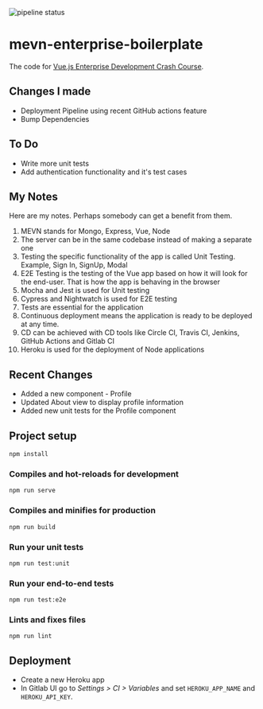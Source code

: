 ![pipeline status](https://gitlab.com/ecnop04/mevn-enterprise-boilerplate/badges/master/pipeline.svg)

# mevn-enterprise-boilerplate

The code for [Vue.js Enterprise Development Crash Course](https://crash-course.enterprisevue.com/).


## Changes I made
- Deployment Pipeline using recent GitHub actions feature
- Bump Dependencies

## To Do
- Write more unit tests
- Add authentication functionality and it's test cases

## My Notes
Here are my notes. Perhaps somebody can get a benefit from them.

1. MEVN stands for Mongo, Express, Vue, Node
2. The server can be in the same codebase instead of making a separate one
3. Testing the specific functionality of the app is called Unit Testing. Example, Sign In, SignUp, Modal
4. E2E Testing is the testing of the Vue app based on how it will look for the end-user. That is how the app is behaving in the browser
5. Mocha and Jest is used for Unit testing
6. Cypress and Nightwatch is used for E2E testing
7. Tests are essential for the application
8. Continuous deployment means the application is ready to be deployed at any time.
9. CD can be achieved with CD tools like Circle CI, Travis CI, Jenkins, GitHub Actions and Gitlab CI
10. Heroku is used for the deployment of Node applications

## Recent Changes
- Added a new component - Profile
- Updated About view to display profile information
- Added new unit tests for the Profile component

## Project setup
```
npm install
```

### Compiles and hot-reloads for development
```
npm run serve
```

### Compiles and minifies for production
```
npm run build
```

### Run your unit tests
```
npm run test:unit
```

### Run your end-to-end tests
```
npm run test:e2e
```

### Lints and fixes files
```
npm run lint
```

## Deployment

- Create a new Heroku app
- In Gitlab UI go to *Settings > CI > Variables* and set `HEROKU_APP_NAME` and `HEROKU_API_KEY`.
